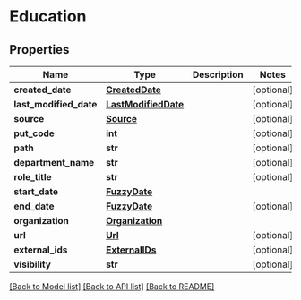 # Education

## Properties
Name | Type | Description | Notes
------------ | ------------- | ------------- | -------------
**created_date** | [**CreatedDate**](CreatedDate.md) |  | [optional] 
**last_modified_date** | [**LastModifiedDate**](LastModifiedDate.md) |  | [optional] 
**source** | [**Source**](Source.md) |  | [optional] 
**put_code** | **int** |  | [optional] 
**path** | **str** |  | [optional] 
**department_name** | **str** |  | [optional] 
**role_title** | **str** |  | [optional] 
**start_date** | [**FuzzyDate**](FuzzyDate.md) |  | 
**end_date** | [**FuzzyDate**](FuzzyDate.md) |  | [optional] 
**organization** | [**Organization**](Organization.md) |  | 
**url** | [**Url**](Url.md) |  | [optional] 
**external_ids** | [**ExternalIDs**](ExternalIDs.md) |  | [optional] 
**visibility** | **str** |  | [optional] 

[[Back to Model list]](../README.md#documentation-for-models) [[Back to API list]](../README.md#documentation-for-api-endpoints) [[Back to README]](../README.md)


